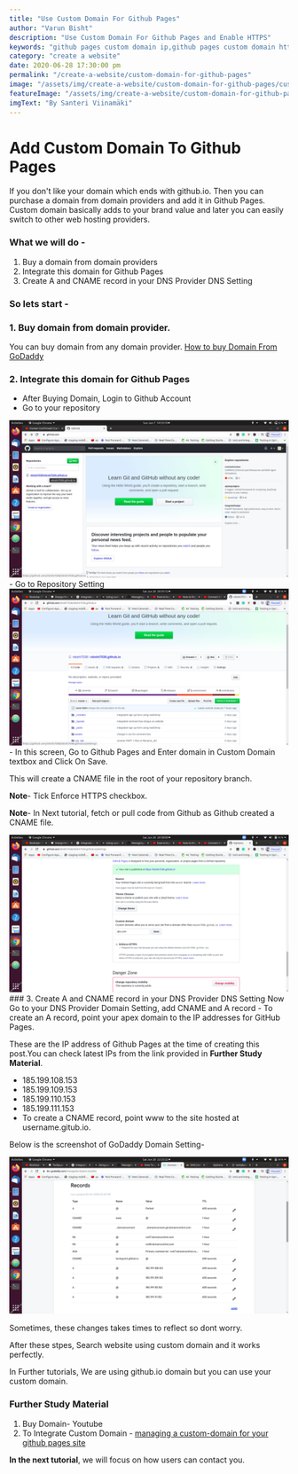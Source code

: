 ```yaml
---
title: "Use Custom Domain For Github Pages"
author: "Varun Bisht"
description: "Use Custom Domain For Github Pages and Enable HTTPS"
keywords: "github pages custom domain ip,github pages custom domain https,github pages custom domain godaddy,use your own domain name github pages,github pages custom domain name,github pages cname file"
category: "create a website"
date: 2020-06-28 17:30:00 pm
permalink: "/create-a-website/custom-domain-for-github-pages"
image: "/assets/img/create-a-website/custom-domain-for-github-pages/custom_domain.jpg"
featureImage: "/assets/img/create-a-website/custom-domain-for-github-pages/custom_domain.jpg"
imgText: "By Santeri Viinamäki"
---
```

# Add Custom Domain To Github Pages

If you don't like your domain which ends with github.io. Then you can purchase a domain from domain providers and add it in Github Pages.
Custom domain basically adds to your brand value and later you can easily switch to other web hosting providers.

### What we will do -
1. Buy a domain from domain providers
2. Integrate this domain for Github Pages
3. Create A and CNAME record in your DNS Provider DNS Setting

### So lets start -

### 1. Buy domain from domain provider.
You can buy domain from any domain provider.
[How to buy Domain From GoDaddy](https://www.youtube.com/watch?v=ONyEEfNxHcQ "How to buy Domain From GoDaddy")

### 2. Integrate this domain for Github Pages
- After Buying Domain, Login to Github Account
- Go to your repository
<div class="imgCont">
  <img alt="Github Repository Option" title="Github Repository Option" src="/assets/img/create-a-website/custom-domain-for-github-pages/repository_option.png" />
</div>
- Go to Repository Setting
<div class="imgCont">
  <img alt="Github Repository Setting Option" title="Github Repository Setting Option" src="/assets/img/create-a-website/custom-domain-for-github-pages/repository_setting_option.png" />
</div>
- In this screen, Go to Github Pages and Enter domain in Custom Domain textbox and Click On Save.

   This will create a CNAME file in the root of your repository branch.

   **Note**- Tick Enforce HTTPS checkbox.

   **Note**- In Next tutorial, fetch or pull code from Github as Github created a CNAME file.
<div class="imgCont">
  <img alt="Github Custom Domain Option" title="Github Custom Domain Option" src="/assets/img/create-a-website/custom-domain-for-github-pages/github_custom_domain.png" />
</div>
### 3. Create A and CNAME record in your DNS Provider DNS Setting
Now Go to your DNS Provider Domain Setting, add CNAME and A record
- To create an A record, point your apex domain to the IP addresses for GitHub Pages.

   These are the IP address of Github Pages at the time of creating this post.You can check latest IPs from the link provided in **Further Study Material**.
   - 185.199.108.153
   - 185.199.109.153
   - 185.199.110.153
   - 185.199.111.153
- To create a CNAME record, point www to the site hosted at username.gitub.io.

Below is the screenshot of GoDaddy Domain Setting-
<div class="imgCont">
  <img alt="GoDaddy Domain Setting" title="GoDaddy Domain Setting" src="/assets/img/create-a-website/custom-domain-for-github-pages/DomainSettings.png" />
</div>

Sometimes, these changes takes times to reflect so dont worry.

After these stpes, Search website using custom domain and it works perfectly.

In Further tutorials, We are using github.io domain but you can use your custom domain.

### Further Study Material
1. Buy Domain- Youtube
2. To Integrate Custom Domain - [managing a custom-domain for your github pages site](https://help.github.com/en/github/working-with-github-pages/managing-a-custom-domain-for-your-github-pages-site "managing-a-custom-domain-for-your-github-pages-site")

**In the next tutorial**, we will focus on how users can contact you.
